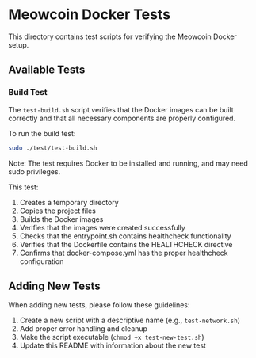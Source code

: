 # Meowcoin Docker Tests

This directory contains test scripts for verifying the Meowcoin Docker setup.

## Available Tests

### Build Test

The `test-build.sh` script verifies that the Docker images can be built correctly and that all necessary components are properly configured.

To run the build test:

```bash
sudo ./test/test-build.sh
```

Note: The test requires Docker to be installed and running, and may need sudo privileges.

This test:
1. Creates a temporary directory
2. Copies the project files
3. Builds the Docker images
4. Verifies that the images were created successfully
5. Checks that the entrypoint.sh contains healthcheck functionality
6. Verifies that the Dockerfile contains the HEALTHCHECK directive
7. Confirms that docker-compose.yml has the proper healthcheck configuration

## Adding New Tests

When adding new tests, please follow these guidelines:

1. Create a new script with a descriptive name (e.g., `test-network.sh`)
2. Add proper error handling and cleanup
3. Make the script executable (`chmod +x test-new-test.sh`)
4. Update this README with information about the new test